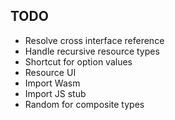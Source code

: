 
## TODO

* Resolve cross interface reference
* Handle recursive resource types
* Shortcut for option values
* Resource UI
* Import Wasm
* Import JS stub
* Random for composite types
